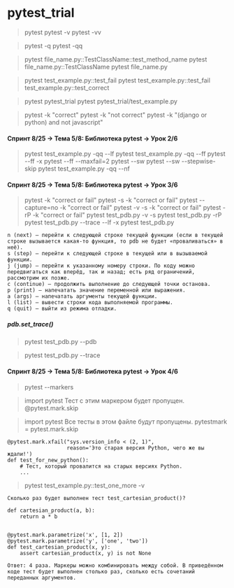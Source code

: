 # pytest_trial

> pytest
> pytest -v
> pytest -vv

> pytest -q
> pytest -qq

> pytest file_name.py::TestClassName::test_method_name
> pytest file_name.py::TestClassName
> pytest file_name.py

> pytest test_example.py::test_fail
> pytest test_example.py::test_fail test_example.py::test_correct

> pytest pytest_trial
> pytest pytest_trial/test_example.py

> pytest -k "correct"
> pytest -k "not correct"
> pytest -k "(django or python) and not javascript"

#### Спринт 8/25 → Тема 5/8: Библиотека pytest → Урок 2/6

> pytest test_example.py -qq --lf
> pytest test_example.py -qq --ff
> pytest --ff -x
> pytest --ff --maxfail=2
> pytest --sw
> pytest --sw --stepwise-skip
> pytest test_example.py -qq --nf

#### Спринт 8/25 → Тема 5/8: Библиотека pytest → Урок 3/6

> pytest -k "correct or fail"
> pytest -s -k "correct or fail"
> pytest --capture=no -k "correct or fail"
> pytest -v -s -k "correct or fail"
> pytest -rP -k "correct or fail"
> pytest test_pdb.py -v -s
> pytest test_pdb.py -rP
> pytest test_pdb.py --trace --lf -x
> pytest test_pdb.py

```
n (next) — перейти к следующей строке текущей функции (если в текущей строке вызывается какая-то функция, то pdb не будет «проваливаться» в неё).
s (step) — перейти к следующей строке в текущей или в вызываемой функции.
j (jump) — перейти к указанному номеру строки. По коду можно передвигаться как вперёд, так и назад; есть ряд ограничений, рассмотрим их позже.
c (continue) — продолжить выполнение до следующей точки останова.
p (print) — напечатать значение переменной или выражения.
a (args) — напечатать аргументы текущей функции.
l (list) — вывести строки кода выполняемой программы.
q (quit) — выйти из режима отладки.
```

 ##### pdb.set_trace()
> pytest test_pdb.py --pdb

> pytest test_pdb.py --trace

#### Спринт 8/25 → Тема 5/8: Библиотека pytest → Урок 4/6

> pytest --markers

> import pytest
> Тест с этим маркером будет пропущен.
> @pytest.mark.skip

> import pytest
> Все тесты в этом файле будут пропущены.
> pytestmark = pytest.mark.skip

```
@pytest.mark.xfail("sys.version_info < (2, 1)", 
                   reason='Это старая версия Python, чего же вы ждали!')
def test_for_new_python():
    # Тест, который провалится на старых версиях Python.
    ... 
```
> pytest test_example.py::test_one_more -v

```
Сколько раз будет выполнен тест test_cartesian_product()?

def cartesian_product(a, b):
    return a * b


@pytest.mark.parametrize('x', [1, 2])
@pytest.mark.parametrize('y', ['one', 'two'])
def test_cartesian_product(x, y):
    assert cartesian_product(x, y) is not None 

Ответ: 4 раза. Маркеры можно комбинировать между собой. В приведённом коде тест будет выполнен столько раз, сколько есть сочетаний переданных аргументов.
```

>